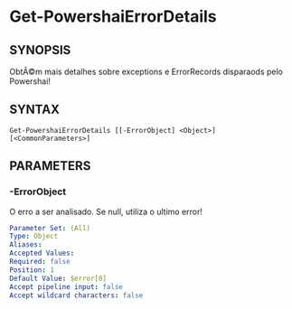 ﻿---
external help file: powershai-help.xml
schema: 2.0.0
powershai: true
---

# Get-PowershaiErrorDetails

## SYNOPSIS <!--!= @#Synop !-->
ObtÃ©m mais detalhes sobre exceptions e ErrorRecords disparaods pelo Powershai!

## SYNTAX <!--!= @#Syntax !-->

```
Get-PowershaiErrorDetails [[-ErrorObject] <Object>] [<CommonParameters>]
```

## PARAMETERS <!--!= @#Params !-->

### -ErrorObject
O erro a ser analisado. Se null, utiliza o ultimo error!

```yml
Parameter Set: (All)
Type: Object
Aliases: 
Accepted Values: 
Required: false
Position: 1
Default Value: $error[0]
Accept pipeline input: false
Accept wildcard characters: false
```